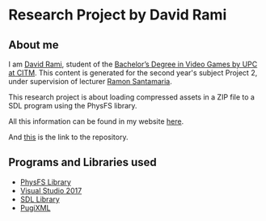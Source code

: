 # Research Project by David Rami
## About me
I am [David Rami](https://github.com/Paideieitor), student of the [Bachelor’s Degree in
Video Games by UPC at CITM](https://www.citm.upc.edu/). This content is generated for the second year's subject Project 2, 
under supervision of lecturer [Ramon Santamaria](https://www.linkedin.com/in/raysan/).

This research project is about loading compressed assets in a ZIP file to a SDL program using the PhysFS library.

All this information can be found in my website [here](https://google.com).

And [this](https://github.com/Paideieitor/Research-Project-David-Rami) is the link to the repository.

## Programs and Libraries used

* [PhysFS Library](https://icculus.org/physfs/)
* [Visual Studio 2017](https://visualstudio.microsoft.com/)
* [SDL Library](https://www.libsdl.org/license.php)
* [PugiXML](https://pugixml.org/)
